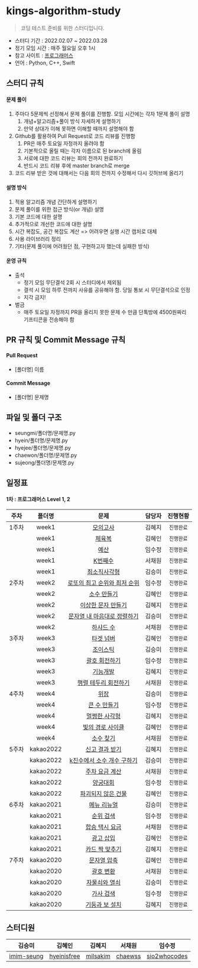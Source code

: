 # kings-algorithm-study

> 코딩 테스트 준비를 위한 스터디입니다.

- 스터디 기간 : 2022.02.07 ~ 2022.03.28
- 정기 모임 시간 : 매주 월요일 오후 1시
- 참고 사이트 : [프로그래머스](https://programmers.co.kr/learn/challenges)
- 언어 : Python, C++, Swift

## 스터디 규칙

#### 문제 풀이

1. 주마다 5문제씩 선정해서 문제 풀이를 진행함. 모임 시간에는 각자 1문제 풀이 설명
    1. 개념+알고리즘+풀이 방식 자세하게 설명하기
    2. 만약 상대가 이해 못하면 이해할 때까지 설명해야 함
2. Github를 활용하여 Pull Request로 코드 리뷰를 진행함
    1. PR은 매주 토요일 자정까지 올려야 함
    2. 기본적으로 올릴 때는 각자 이름으로 된 branch에 올림
    3. 서로에 대한 코드 리뷰는 회의 전까지 완료하기
    4. 반드시 코드 리뷰 후에 master branch로 merge
3. 코드 리뷰 받은 것에 대해서는 다음 회의 전까지 수정해서 다시 깃허브에 올리기

#### 설명 방식

1. 적용 알고리즘 개념 간단하게 설명하기
2. 문제 풀이를 위한 접근 방식(or 개념) 설명
3. 기본 코드에 대한 설명
4. 추가적으로 개선한 코드에 대한 설명
5. 시간 복잡도, 공간 복잡도 계산 => 어려우면 실행 시간 캡처로 대체
6. 사용 라이브러리 정리
7. 기타(문제 풀이에 어려웠던 점, 구현하고자 했는데 실패한 방식)

#### 운영 규칙

- 출석
    - 정기 모임 무단결석 2회 시 스터디에서 제외됨
    - 결석 시 모임 하루 전까지 사유를 공유해야 함. 당일 통보 시 무단결석으로 인정
    - 지각 금지!
- 벌금
    - 매주 토요일 자정까지 PR을 올리지 못한 문제 수 만큼 단톡방에 4500원짜리 기프티콘을 전송해야 함

## PR 규칙 및 Commit Message 규칙

#### Pull Request

- [폴더명] 이름

#### Commit Message

- [폴더명] 문제명

## 파일 및 폴더 구조

- seungmi/폴더명/문제명.py
- hyein/폴더명/문제명.py
- hyejee/폴더명/문제명.py
- chaewon/폴더명/문제명.py
- sujeong/폴더명/문제명.py

## 일정표

#### 1차 : 프로그래머스 Level 1, 2
| **주차** | **폴더명** | **문제** | **담당자** | **진행현황** |
|:-:|:-:|:-:|:-:|:-:|
| 1주차 | week1 | [모의고사](https://programmers.co.kr/learn/courses/30/lessons/42840) | 김혜지 |`진행완료`|
|  | week1 | [체육복](https://programmers.co.kr/learn/courses/30/lessons/42862) | 김혜인 |`진행완료`|
|  | week1 | [예산](https://programmers.co.kr/learn/courses/30/lessons/12982) | 임수정 |`진행완료`|
|  | week1 | [K번째수](https://programmers.co.kr/learn/courses/30/lessons/42748) | 서채원 |`진행완료`|
|  | week1 | [최소직사각형](https://programmers.co.kr/learn/courses/30/lessons/86491) | 김승미 |`진행완료`|
| 2주차 | week2 | [로또의 최고 순위와 최저 순위](https://programmers.co.kr/learn/courses/30/lessons/77484) | 임수정 | `진행완료` |
|  | week2 | [소수 만들기](https://programmers.co.kr/learn/courses/30/lessons/12977) | 김혜인 | `진행완료` |
|  | week2 | [이상한 문자 만들기](https://programmers.co.kr/learn/courses/30/lessons/12930) | 김혜지 | `진행완료` |
|  | week2 | [문자열 내 마음대로 정렬하기](https://programmers.co.kr/learn/courses/30/lessons/12915) | 김승미 | `진행완료` |
|  | week2 | [하샤드 수](https://programmers.co.kr/learn/courses/30/lessons/12947) | 서채원 | `진행완료` |
| 3주차 | week3 | [타겟 넘버](https://programmers.co.kr/learn/courses/30/lessons/43165) | 김혜인 | `진행완료` |
|  | week3 | [조이스틱](https://programmers.co.kr/learn/courses/30/lessons/42860) | 김승미 | `진행완료` |
|  | week3 | [괄호 회전하기](https://programmers.co.kr/learn/courses/30/lessons/76502) | 임수정 | `진행완료` |
|  | week3 | [기능개발](https://programmers.co.kr/learn/courses/30/lessons/42586) | 김혜지 | `진행완료` |
|  | week3 | [행렬 테두리 회전하기](https://programmers.co.kr/learn/courses/30/lessons/77485) | 서채원 | `진행완료` |
| 4주차 | week4 | [위장](https://programmers.co.kr/learn/courses/30/lessons/42578) | 김승미 | `진행완료` |
|  | week4 | [큰 수 만들기](https://programmers.co.kr/learn/courses/30/lessons/42883) | 임수정 | `진행완료` |
|  | week4 | [멀쩡한 사각형](https://programmers.co.kr/learn/courses/30/lessons/62048) | 김혜지 | `진행완료` |
|  | week4 | [빛의 경로 사이클](https://programmers.co.kr/learn/courses/30/lessons/86052) | 김혜인 | `진행완료` |
|  | week4 | [소수 찾기](https://programmers.co.kr/learn/courses/30/lessons/42839) | 서채원 | `진행완료` |
| 5주차 | kakao2022 | [신고 결과 받기](https://programmers.co.kr/learn/courses/30/lessons/92334) | 김혜지 | `진행완료` |
|  | kakao2022 | [k진수에서 소수 개수 구하기](https://programmers.co.kr/learn/courses/30/lessons/92335) | 김승미 | `진행완료` |
|  | kakao2022 | [주차 요금 계산](https://programmers.co.kr/learn/courses/30/lessons/92341) | 서채원 | `진행완료` |
|  | kakao2022 | [양궁대회](https://programmers.co.kr/learn/courses/30/lessons/92342) | 임수정 | `진행완료` |
|  | kakao2022 | [파괴되지 않은 건물](https://programmers.co.kr/learn/courses/30/lessons/92344) | 김혜인 | `진행완료` |
| 6주차 | kakao2021 | [메뉴 리뉴얼](https://programmers.co.kr/learn/courses/30/lessons/72411) | 김승미 | `진행완료` |
|  | kakao2021 | [순위 검색](https://programmers.co.kr/learn/courses/30/lessons/72412) | 임수정 | `진행완료` |
|  | kakao2021 | [합승 택시 요금](https://programmers.co.kr/learn/courses/30/lessons/72413) | 서채원 | `진행완료` |
|  | kakao2021 | [광고 삽입](https://programmers.co.kr/learn/courses/30/lessons/72414) | 김혜인 | `진행완료` |
|  | kakao2021 | [카드 짝 맞추기](https://programmers.co.kr/learn/courses/30/lessons/72415) | 김혜지 | `진행완료` |
| 7주차 | kakao2020 | [문자열 압축](https://programmers.co.kr/learn/courses/30/lessons/60057) | 김혜인 | `진행완료` |
|  | kakao2020 | [괄호 변환](https://programmers.co.kr/learn/courses/30/lessons/60058) | 서채원 | `진행완료` |
|  | kakao2020 | [자물쇠와 열쇠](https://programmers.co.kr/learn/courses/30/lessons/60059) | 김승미 | `진행완료` |
|  | kakao2020 | [가사 검색](https://programmers.co.kr/learn/courses/30/lessons/60060) | 임수정 | `진행완료` |
|  | kakao2020 | [기둥과 보 설치](https://programmers.co.kr/learn/courses/30/lessons/60061) | 김혜지 | `진행완료` |

## 스터디원
| 김승미 | 김혜인 | 김혜지 | 서채원 | 임수정 |
|:-:|:-:|:-:|:-:|:-:|
| [imim-seung](https://github.com/imim-seung) | [hyeinisfree](https://github.com/hyeinisfree) | [milsakim](https://github.com/milsakim) | [chaewss](https://github.com/chaewss) | [sio2whocodes](https://github.com/sio2whocodes) |
